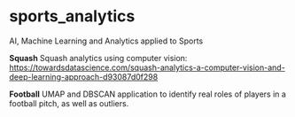# sports_analytics
AI, Machine Learning and Analytics applied to Sports

**Squash**
Squash analytics using computer vision: https://towardsdatascience.com/squash-analytics-a-computer-vision-and-deep-learning-approach-d93087d0f298

**Football**
UMAP and DBSCAN application to identify real roles of players in a football pitch, as well as outliers. 
